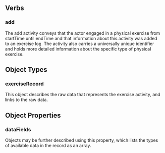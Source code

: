 ## Verbs

### add

The add activity conveys that the actor engaged in a physical exercise from startTime until endTime and that information about this activity was added to an exercise log. The activity also carries a universally unique identifier and holds more detailed information about the specific type of physical exercise.


## Object Types

### exerciseRecord

This object describes the raw data that represents the exercise activity, and links to the raw data.


## Object Properties

### dataFields

Objects may be further described using this property, which lists the types of available data in the record as an array.
